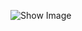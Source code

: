 ![Show Image]([image_url_or_path](https://github.com/Amjid-Shahzad/Profile-Card-Design/blob/main/res/images/show%20pic.jpg?raw=true))
